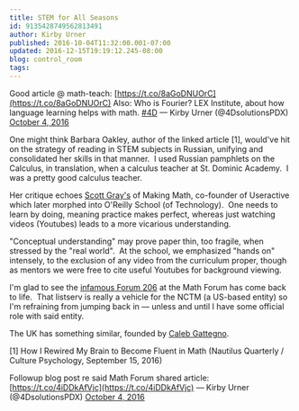 ```yaml
---
title: STEM for All Seasons
id: 9135428749562813491
author: Kirby Urner
published: 2016-10-04T11:32:00.001-07:00
updated: 2016-12-15T19:19:12.245-08:00
blog: control_room
tags: 
---
```


Good article @ math-teach:  [https://t.co/8aGoDNUOrC](https://t.co/8aGoDNUOrC) Also:  Who is Fourier? LEX Institute, about how language learning helps with math. [#4D](https://twitter.com/hashtag/4D?src=hash)
— Kirby Urner (@4DsolutionsPDX) [October 4, 2016](https://twitter.com/4DsolutionsPDX/status/783373708349935617)

One might think Barbara Oakley, author of the linked article [1], would've hit on the strategy of reading in STEM subjects in Russian, unifying and consolidated her skills in that manner.  I used Russian pamphlets on the Calculus, in translation, when a calculus teacher at St. Dominic Academy.  I was a pretty good calculus teacher.

Her critique echoes [Scott Gray's](http://www.foundersspace.com/mentors/scott-gray-founders-space-instructor/) of Making Math, co-founder of Useractive which later morphed into O'Reilly School (of Technology).  One needs to learn by doing, meaning practice makes perfect, whereas just watching videos (Youtubes) leads to a more vicarious understanding.

"Conceptual understanding" may prove paper thin, too fragile, when stressed by the "real world".  At the school, we emphasized "hands on" intensely, to the exclusion of any video from the curriculum proper, though as mentors we were free to cite useful Youtubes for background viewing.

I'm glad to see the [infamous Forum 206](http://mail.geneseo.edu/pipermail/math-thinking-l/2016-September/000785.html) at the Math Forum has come back to life.  That listserv is really a vehicle for the NCTM (a US-based entity) so I'm refraining from jumping back in — unless and until I have some official role with said entity.

The UK has something similar, founded by [Caleb Gattegno](https://www.atm.org.uk/Caleb-Gattegno). 

[1] How I Rewired My Brain to Become Fluent in Math (Nautilus Quarterly / Culture Psychology, September 15, 2016)  

Followup blog post re said Math Forum shared article:  [https://t.co/4iDDkAfVjc](https://t.co/4iDDkAfVjc)
— Kirby Urner (@4DsolutionsPDX) [October 4, 2016](https://twitter.com/4DsolutionsPDX/status/783381107857162240)